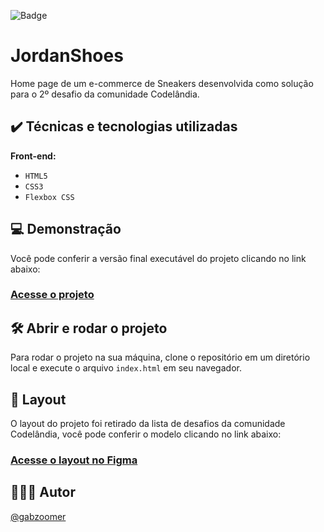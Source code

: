 
![Badge](http://img.shields.io/static/v1?label=STATUS&message=CONCLUIDO&color=GREEN&style=for-the-badge)             
# JordanShoes

Home page de um e-commerce de Sneakers desenvolvida como solução para o 2º desafio da comunidade Codelândia.
## ✔️ Técnicas e tecnologias utilizadas

**Front-end:**
- ``HTML5``
- ``CSS3``
- ``Flexbox CSS``
## 💻 Demonstração

Você pode conferir a versão final executável do projeto clicando no link abaixo:

### [Acesse o projeto](https://jordanshoes-home.netlify.app/)
## 🛠️ Abrir e rodar o projeto

Para rodar o projeto na sua máquina, clone o repositório em um diretório local e execute o arquivo ``index.html`` em seu navegador.
## 🎨 Layout

O layout do projeto foi retirado da lista de desafios da comunidade Codelândia, você pode conferir o modelo clicando no link abaixo:

###  [Acesse o layout no Figma](https://www.figma.com/file/Yb9IBH56g7T1hdIyZ3BMNO/Desafios---Codelândia?type=design&node-id=1883-2&t=O2hqdF7NkO5wqLVz-0)
## 🧑🏾‍💻 Autor

 [@gabzoomer](https://www.github.com/gabzoomer)
